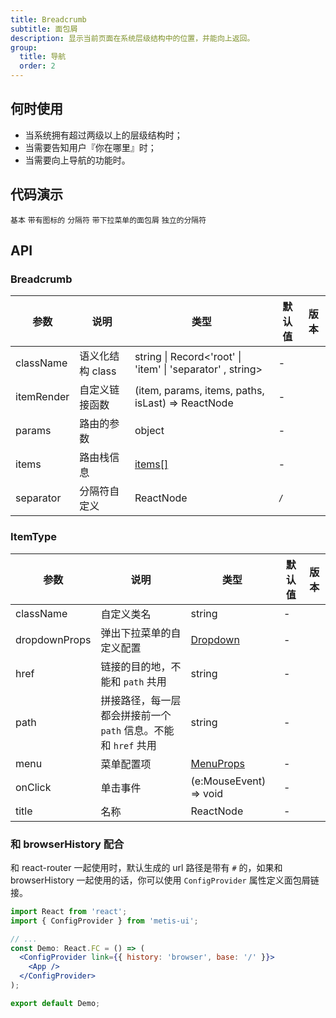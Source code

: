 ```yaml
---
title: Breadcrumb
subtitle: 面包屑
description: 显示当前页面在系统层级结构中的位置，并能向上返回。
group:
  title: 导航
  order: 2
---
```


## 何时使用

- 当系统拥有超过两级以上的层级结构时；
- 当需要告知用户『你在哪里』时；
- 当需要向上导航的功能时。

## 代码演示

<!-- prettier-ignore -->
<code src="./demo/basic.tsx">基本</code>
<code src="./demo/withIcon.tsx">带有图标的</code>
<code src="./demo/separator.tsx">分隔符</code>
<code src="./demo/overlay.tsx">带下拉菜单的面包屑</code>
<code src="./demo/separator-component.tsx">独立的分隔符</code>

## API

### Breadcrumb

| 参数 | 说明 | 类型 | 默认值 | 版本 |
| --- | --- | --- | --- | --- |
| className | 语义化结构 class | string \| Record<'root' \| 'item' \| 'separator' , string> | - |  |
| itemRender | 自定义链接函数 | (item, params, items, paths, isLast) => ReactNode | - |  |
| params | 路由的参数 | object | - |  |
| items | 路由栈信息 | [items\[\]](#ItemType) | - |  |
| separator | 分隔符自定义 | ReactNode | `/` |  |

### ItemType

| 参数 | 说明 | 类型 | 默认值 | 版本 |
| --- | --- | --- | --- | --- |
| className | 自定义类名 | string | - |  |
| dropdownProps | 弹出下拉菜单的自定义配置 | [Dropdown](/components/dropdown-cn) | - |  |
| href | 链接的目的地，不能和 `path` 共用 | string | - |  |
| path | 拼接路径，每一层都会拼接前一个 `path` 信息。不能和 `href` 共用 | string | - |  |
| menu | 菜单配置项 | [MenuProps](/components/menu-cn/#api) | - |  |
| onClick | 单击事件 | (e:MouseEvent) => void | - |  |
| title | 名称 | ReactNode | - |  |

### 和 browserHistory 配合

和 react-router 一起使用时，默认生成的 url 路径是带有 `#` 的，如果和 browserHistory 一起使用的话，你可以使用 `ConfigProvider` 属性定义面包屑链接。

```jsx
import React from 'react';
import { ConfigProvider } from 'metis-ui';

// ...
const Demo: React.FC = () => (
  <ConfigProvider link={{ history: 'browser', base: '/' }}>
    <App />
  </ConfigProvider>
);

export default Demo;
```
